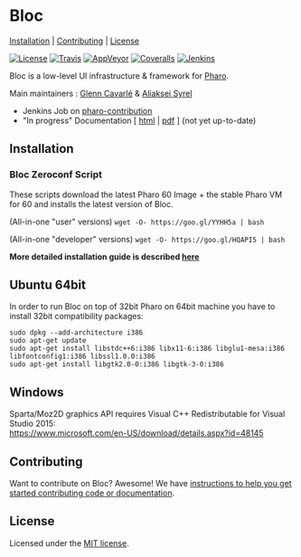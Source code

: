 # Bloc

[Installation](#installation) | [Contributing](#contributing) |  [License](#license)

[![License](https://img.shields.io/github/license/pharo-graphics/Bloc.svg?style=flat-square)][license]
[![Travis](https://img.shields.io/travis/pharo-graphics/Bloc.svg?style=flat-square)][travis]
[![AppVeyor](https://img.shields.io/appveyor/ci/pharo-graphics/Bloc.svg?style=flat-square)][appveyor]
[![Coveralls](https://img.shields.io/coveralls/pharo-graphics/Bloc.svg?style=flat-square)][coveralls]
[![Jenkins](https://img.shields.io/jenkins/s/https/ci.inria.fr/pharo-contribution/job/Bloc.svg?style=flat-square)][jenkins]

Bloc is a low-level UI infrastructure & framework for [Pharo](http://pharo.org/).

Main maintainers : [Glenn Cavarlé](https://github.com/GlennCavarle) & [Aliaksei Syrel](https://github.com/syrel)

  - Jenkins Job on [pharo-contribution][jenkins]
  - "In progress" Documentation \[ [html][dochtml] | [pdf][docpdf] \] (not yet up-to-date)



## Installation


### Bloc Zeroconf Script

These scripts download the latest Pharo 60 Image + the stable Pharo VM for 60 and installs the latest version of Bloc.

(All-in-one "user" versions)
`wget -O- https://goo.gl/YYHH5a | bash` 

(All-in-one "developer" versions)
`wget -O- https://goo.gl/HQAPI5 | bash` 

**More detailed installation guide is described [here](INSTALL.md)**

## Ubuntu 64bit

In order to run Bloc on top of 32bit Pharo on 64bit machine you have to install 32bit compatibility packages:

    sudo dpkg --add-architecture i386
    sudo apt-get update
    sudo apt-get install libstdc++6:i386 libx11-6:i386 libglu1-mesa:i386 libfontconfig1:i386 libssl1.0.0:i386
    sudo apt-get install libgtk2.0-0:i386 libgtk-3-0:i386

## Windows

Sparta/Moz2D graphics API requires Visual C++ Redistributable for Visual Studio 2015:<br>
https://www.microsoft.com/en-US/download/details.aspx?id=48145

## Contributing

Want to contribute on Bloc? Awesome!
We have [instructions to help you get started contributing code or documentation][contributing].

## License

Licensed under the [MIT license][license].


[travis]: https://travis-ci.org/pharo-graphics/Bloc
[license]: ./LICENSE
[contributing]: ./CONTRIBUTING.md
[appveyor]: https://ci.appveyor.com/project/pharo-graphics/bloc
[coveralls]: https://coveralls.io/github/pharo-graphics/Bloc?branch=master
[jenkins]: https://ci.inria.fr/pharo-contribution/job/Bloc/
[docpdf]: https://ci.inria.fr/pharo-contribution/job/PharoBookWorkInProgress/lastSuccessfulBuild/artifact/book-result/Bloc/Bloc.pdf
[dochtml]: https://ci.inria.fr/pharo-contribution/job/PharoBookWorkInProgress/lastSuccessfulBuild/artifact/book-result/Bloc/Bloc.html
